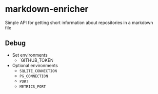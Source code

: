 # markdown-enricher
Simple API for getting short information about repositories in a markdown file

## Debug

- Set environments
  - `GITHUB_TOKEN
- Optional environments
  - `SQLITE_CONNECTION`
  - `PG_CONNECTION`
  - `PORT`
  - `METRICS_PORT`